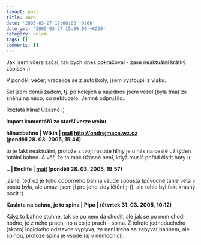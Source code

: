 ```yaml
---
layout: post
title: Jaro
date: '2005-03-27 17:00:00 +0200'
date_gmt: '2005-03-27 15:00:00 +0200'
category: kolem
tags: []
comments: []
---
```

<p>Jak jsem včera začal, tak bych dnes pokračoval - zase neaktuální krátký zápisek :)</p>
<p>V pondělí večer, vracejíce se z autoškoly, jsem vystoupil z vlaku.</p>
<p>Šel jsem domů zadem, tj. po kolejích a najednou jsem vešel (byla tma) ze sněhu
na něco, co nekřupalo. Jemně odpružilo..</p>
<p>Roztátá hlína! Úžasné :)</p>
<div class="import-komentaru">
<p><strong>Import komentářů ze starší verze webu</strong></p>
<div class="comment">
<p style="font-weight:bold"><span class="compredmet">hlína=bahno</span> | <span class="comname">Wikih</span> |  <a href="mailto:ondrejmaca@centrum.cz">mail</a>  <a href="http://ondrejmaca.wz.cz">http://ondrejmaca.wz.cz</a> (pondělí&nbsp;28.&nbsp;03.&nbsp;2005,&nbsp;15:44)</p>
<p>to je fakt neaktuální, protože z tvojí roztáté hlíny je u nás na cestě už týden totální bahno. A věř, že to moc úžasné není, když musíš pořád čistit boty :( </p>
</div>
<div class="comment">
<p style="font-weight:bold"><span class="compredmet">..</span> | <span class="comname">Endlife</span> |  <a href="mailto:jan.martinek@post.cz">mail</a> (pondělí&nbsp;28.&nbsp;03.&nbsp;2005,&nbsp;19:57)</p>
<p>jasně, teď už je toho odporného bahna všude spousta (původně tahle věta v postu byla, ale umázl jsem ji pro jeho zidyličtění ;-)), ale tohle byl fakt krásný pocit :) </p>
</div>
<div class="comment">
<p style="font-weight:bold"><span class="compredmet">Kaslete na bahno, je to spina</span> | <span class="comname">Pipo</span> | (čtvrtek&nbsp;31.&nbsp;03.&nbsp;2005,&nbsp;10:12)</p>
<p>Kdyz to bahno stuhne, tak se po nem da chodit, ale jak se po nem chodi hodne, je z neho prach, no a co je prach - spina. Z tohoto jednoducheho (skoro) logickeho odstavce vyplyva, ze neni treba se zabyvat bahnem, ale spinou, protoze spina je vsude (aj v nemocnici). </p>
</div>
</div>
